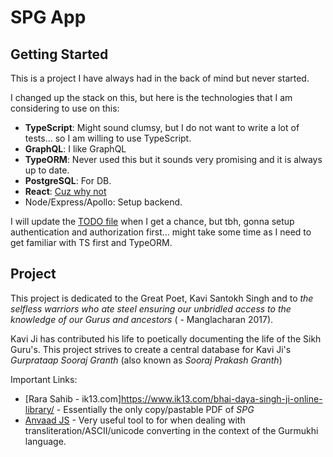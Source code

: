 # SPG App

## Getting Started
This is a project I have always had in the back of mind but never started.

I changed up the stack on this, but here is the technologies that I am considering to use on this: 

* **TypeScript**: Might sound clumsy, but I do not want to write a lot of tests... so I am willing to use TypeScript.  
* **GraphQL**: I like GraphQL
* **TypeORM**: Never used this but it sounds very promising and it is always up to date.
* **PostgreSQL**: For DB.
* **React**: [Cuz why not](https://twitter.com/wesbos/status/598144948559605760)
* Node/Express/Apollo: Setup backend. 

I will update the [TODO file](TODO.md) when I get a chance, but tbh, gonna setup authentication and authorization first... might take some time as I need to get familiar with TS first and TypeORM. 

## Project
This project is dedicated to the Great Poet, Kavi Santokh Singh and to _the selfless warriors who ate steel ensuring our unbridled access
to the knowledge of our Gurus and ancestors_ ( - Manglacharan 2017).

Kavi Ji has contributed his life to poetically documenting the life of the Sikh Guru's. This project strives to create a central database for Kavi Ji's *Gurprataap Sooraj Granth* (also known as *Sooraj Prakash Granth*)

Important Links: 
* [Rara Sahib - ik13.com]https://www.ik13.com/bhai-daya-singh-ji-online-library/ - Essentially the only copy/pastable PDF of *SPG*
* [Anvaad JS](https://github.com/KhalisFoundation/anvaad-js) - Very useful tool to for when dealing with transliteration/ASCII/unicode converting in the context of the Gurmukhi language.
